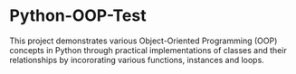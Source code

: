 # Python-OOP-Test
This project demonstrates various Object-Oriented Programming (OOP) concepts in Python through practical implementations of classes and their relationships by incororating various functions, instances and loops.
